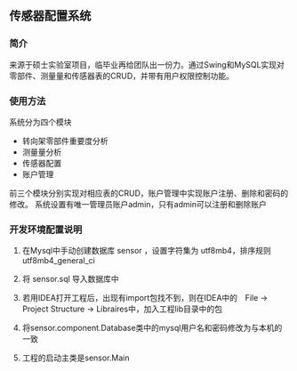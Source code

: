 ## 传感器配置系统

### 简介
来源于硕士实验室项目，临毕业再给团队出一份力。通过Swing和MySQL实现对零部件、测量量和传感器表的CRUD，并带有用户权限控制功能。

### 使用方法
系统分为四个模块
- 转向架零部件重要度分析
- 测量量分析
- 传感器配置
- 账户管理

前三个模块分别实现对相应表的CRUD，账户管理中实现账户注册、删除和密码的修改。
系统设置有唯一管理员账户admin，只有admin可以注册和删除账户

### 开发环境配置说明

1.  在Mysql中手动创建数据库 sensor ，设置字符集为 utf8mb4，排序规则 utf8mb4_general_ci

2.  将 sensor.sql 导入数据库中

3. 若用IDEA打开工程后，出现有import包找不到，则在IDEA中的　File -> Project Structure -> Libraires中，加入工程lib目录中的包

4.  将sensor.component.Database类中的mysql用户名和密码修改为与本机的一致

5.  工程的启动主类是sensor.Main